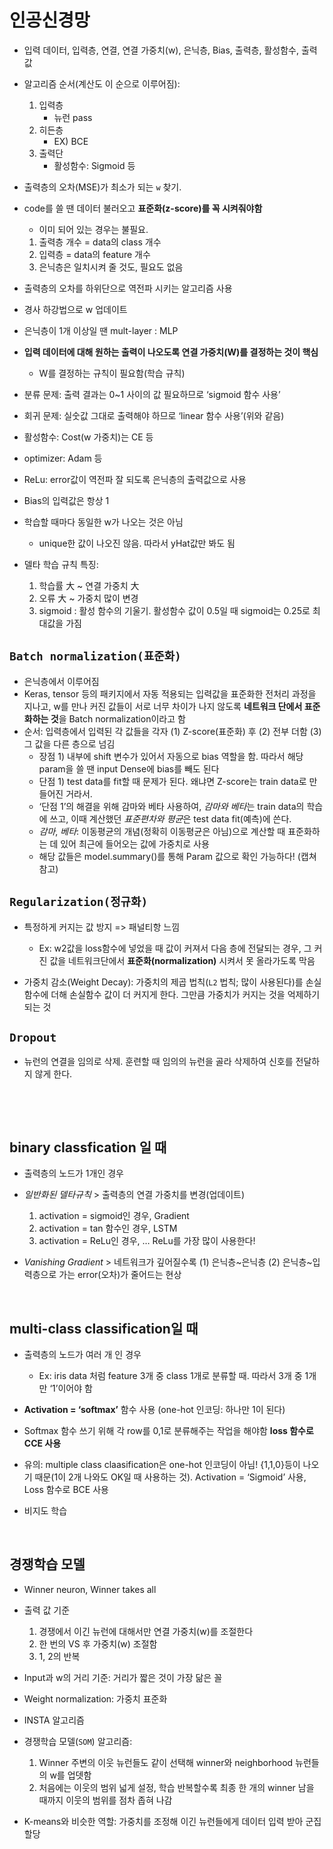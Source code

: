 

# 인공신경망

* 입력 데이터, 입력층, 연결, 연결 가중치(w), 은닉층, Bias, 출력층, 활성함수, 출력값
* 알고리즘 순서(계산도 이 순으로 이루어짐):
  1. 입력층
     * 뉴런 pass 
  2. 히든층
     * EX) BCE
  3. 출력단
     * 활성함수: Sigmoid 등

* 출력층의 오차(MSE)가 최소가 되는 `w` 찾기. 

* code를 쓸 땐 데이터 불러오고 **표준화(z-score)를 꼭 시켜줘야함**

  * 이미 되어 있는 경우는 불필요.  

  1.  출력층 개수 = data의 class 개수
  2.  입력층 = data의 feature 개수
  3. 은닉층은 일치시켜 줄 것도, 필요도 없음

* 출력층의 오차를 하위단으로 역전파 시키는 알고리즘 사용

* 경사 하강법으로 w 업데이트

* 은닉층이 1개 이상일 땐 mult-layer : MLP

* **입력 데이터에 대해 원하는 출력이 나오도록 연결 가중치(W)를 결정하는 것이 핵심**
  
  * W를 결정하는 규칙이 필요함(학습 규칙)
* 분류 문제: 출력 결과는 0~1 사이의 값 필요하므로 ‘sigmoid 함수 사용’
* 회귀 문제: 실숫값 그대로 출력해야 하므로 ‘linear 함수 사용’(위와 같음)
* 활성함수:  Cost(w 가중치)는 CE 등
* optimizer: Adam 등
* ReLu: error값이 역전파 잘 되도록 은닉층의 출력값으로 사용
* Bias의 입력값은 항상 1
* 학습할 때마다 동일한 w가 나오는 것은 아님
  
  * unique한 값이 나오진 않음. 따라서 yHat값만 봐도 됨
* 델타 학습 규칙 특징:
  1. 학습률 大 ~ 연결 가중치 大
  2. 오류 大 ~ 가중치 많이 변경
  3. sigmoid : 활성 함수의 기울기. 활성함수 값이 0.5일 때 sigmoid는 0.25로 최대값을 가짐

 







## `Batch normalization(표준화)`

* 은닉층에서 이루어짐
* Keras, tensor 등의 패키지에서 자동 적용되는 입력값을 표준화한 전처리 과정을 지나고, w를 만나 커진 값들이 서로 너무 차이가 나지 않도록 **네트워크 단에서 표준화하는 것**을 Batch normalization이라고 함 
* 순서: 
   입력층에서 입력된 각 값들을 각자 (1) Z-score(표준화) 후 (2) 전부 더함 (3) 그 값을 다른 층으로 넘김
  * 장점 1) 
     내부에 shift 변수가 있어서 자동으로 bias 역할을 함. 따라서 해당 param을 쓸 땐 input Dense에 bias를 빼도 된다
  * 단점 1) 
     test data를 fit할 때 문제가 된다. 왜냐면 Z-score는 train data로 만들어진 거라서.
  * ‘단점 1’의 해결을 위해 감마와 베타 사용하여, *감마와 베타*는 train data의 학습에 쓰고, 이때 계산했던 *표준편차와 평균*은 test data fit(예측)에 쓴다.
  * *감마*, *베타*: 이동평균의 개념(정확히 이동평균은 아님)으로 계산할 때 표준화하는 데 있어 최근에 들어오는 값에 가중치로 사용
  * 해당 값들은 model.summary()를 통해 Param 값으로 확인 가능하다! (캡쳐 참고)





## **`Regularization(정규화)`**

* 특정하게 커지는 값 방지 => 패널티항 느낌
  * Ex: w2값을 loss함수에 넣었을 때 값이 커져서 다음 층에 전달되는 경우, 그 커진 값을 네트워크단에서 **표준화(normalization)** 시켜서 못 올라가도록 막음

* 가중치 감소(Weight Decay): 가중치의 제곱 법칙(`L2` 법칙; 많이 사용된다)를 손실함수에 더해 손실함수 값이 더 커지게 한다. 그만큼 가중치가 커지는 것을 억제하기 되는 것





## `Dropout`

* 뉴런의 연결을 임의로 삭제. 훈련할 때 임의의 뉴런을 골라 삭제하여 신호를 전달하지 않게 한다.

​                               

 

 <br>

## binary classfication 일 때

* 출력층의 노드가 1개인 경우

* *일반화된 델타규칙* > 출력층의 연결 가중치를 변경(업데이트)
  1. activation = sigmoid인 경우, Gradient 
  2. activation = tan 함수인 경우, LSTM
  3. activation = ReLu인 경우, … ReLu를 가장 많이 사용한다! 

* *Vanishing Gradient* > 네트워크가 깊어질수록 (1) 은닉층~은닉층 (2) 은닉층~입력층으로 가는 error(오차)가 줄어드는 현상



 <br>

## multi-class classification일 때

* 출력층의 노드가 여러 개 인 경우
  * Ex: iris data 처럼 feature 3개 중 class 1개로 분류할 때. 따라서 3개 중 1개만 ‘1’이어야 함

* **Activation = ‘softmax’** 함수 사용 (one-hot 인코딩: 하나만 1이 된다)
* Softmax 함수 쓰기 위해 각 row를 0,1로 분류해주는 작업을 해야함 **loss 함수로 CCE 사용**
* 유의: multiple class claasification은 one-hot 인코딩이 아님! {1,1,0}등이 나오기 때문(1이 2개 나와도 OK일 때 사용하는 것). Activation = ‘Sigmoid’ 사용, Loss 함수로 BCE 사용
* 비지도 학습



<br>

## 경쟁학습 모델

* Winner neuron, Winner takes all
* 출력 값 기준
  1. 경쟁에서 이긴 뉴런에 대해서만 연결 가중치(w)를 조절한다 
  2. 한 번의 VS 후 가중치(w) 조절함
  3. 1, 2의 반복 
* Input과 w의 거리 기준: 거리가 짧은 것이 가장 닮은 꼴
* Weight normalization: 가중치 표준화
* INSTA 알고리즘
* 경쟁학습 모델(`SOM`) 알고리즘:
  1. Winner 주변의 이웃 뉴런들도 같이 선택해 winner와 neighborhood 뉴런들의 w를 업뎃함
  2. 처음에는 이웃의 범위 넓게 설정, 학습 반복할수록 최종 한 개의 winner 남을 때까지 이웃의 범위를 점차 좁혀 나감

* K-means와 비슷한 역할: 가중치를 조정해 이긴 뉴런들에게 데이터 입력 받아 군집 할당

 



 